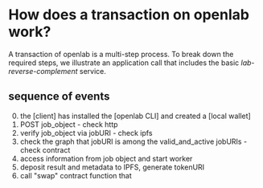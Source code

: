 # How does a transaction on openlab work? 
A transaction of openlab is a multi-step process. To break down the required steps, we illustrate an application call that includes the basic *lab-reverse-complement* service. 

## sequence of events
0. the [client] has installed the [openlab CLI] and created a [local wallet]
1. POST job_object - check http
2. verify job_object via jobURI - check ipfs
3. check the graph that jobURI is among the  valid_and_active jobURIs - check contract
4. access information from job object and start worker
5. deposit result and metadata to IPFS, generate tokenURI
6. call "swap" contract function that 
